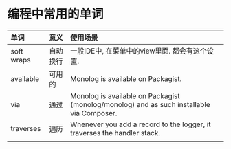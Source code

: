 # 编程中常用的单词


| 单词        | 意义    | 使用场景                                                                                   |
|:-----------|:-------|:------------------------------------------------------------------------------------------|
| soft wraps | 自动换行 | 一般IDE中, 在菜单中的view里面. 都会有这个设置.                                                  |
| available  | 可用的  | Monolog is available on Packagist.                                                        |
| via        | 通过    | Monolog is available on Packagist (monolog/monolog) and as such installable via Composer. |
| traverses  | 遍历    | Whenever you add a record to the logger, it traverses the handler stack.                  |
|            |        |                                                                                           |

